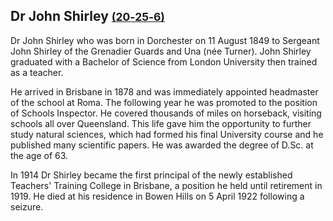 ## Dr John Shirley <small>[(20‑25‑6)](https://brisbane.discovereverafter.com/profile/31737807 "Go to Memorial Information" )</small>

Dr John Shirley who was born in Dorchester on 11 August 1849 to Sergeant John Shirley of the Grenadier Guards and Una (née Turner). John Shirley graduated with a Bachelor of Science from London University then trained as a teacher. 

He arrived in Brisbane in 1878 and was immediately appointed headmaster of the school at Roma. The following year he was promoted to the position of Schools Inspector. He covered thousands of miles on horseback, visiting schools all over Queensland. This life gave him the opportunity to further study natural sciences, which had formed his final University course and he published many scientific papers. He was awarded the degree of D.Sc. at the age of 63. 

In 1914 Dr Shirley became the first principal of the newly established Teachers' Training College in Brisbane, a position he held until retirement in 1919. He died at his residence in Bowen Hills on 5 April 1922 following a seizure.
